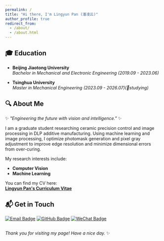 ```yaml
---
permalink: /
title: "Hi there, I'm Lingyun Pan (潘凌云)"
author_profile: true
redirect_from: 
  - /about/
  - /about.html
--- 
```

<!-- 这是一个注释，不会在最终渲染时显示 # Hi there, I'm **Lingyun Pan (潘凌云)**!-->

## 🎓 Education

- **Beijing Jiaotong University**  
  *Bachelor in Mechanical and Electronic Engineering (2019.09 - 2023.06)*

- **Tsinghua University**  
  *Master in Mechanical Engineering (2023.09 - 2026.07)(📝studying)*

## 🔍 About Me
✨ *"Engineering the future with vision and intelligence."*  ✨

I am a graduate student researching ceramic precision control and image processing in DLP additive manufacturing. Using machine learning and image processing, I optimize photomask generation and pixel gray adjustment to improve edge resolution and minimize dimensional errors from over-curing. 

My research interests include:
- **Computer Vision**  
- **Machine Learning**  

You can find my CV here:  
[**Lingyun Pan's Curriculum Vitae**](https://panly23.github.io/assets/PLY_vitae.pdf)

## 📬 Get in Touch

[![Email Badge](https://img.shields.io/badge/-Email-c14438?style=flat&logo=Gmail&logoColor=white&link=mailto:ply23@tsinghua.edu.cn)](mailto:ply23@tsinghua.edu.cn)
[![GitHub Badge](https://img.shields.io/badge/-GitHub-181717?style=flat&logo=github&logoColor=white)](https://github.com/panlingyun)
[![WeChat Badge](https://img.shields.io/badge/-WeChat-07C160?style=flat&logo=wechat&logoColor=white)](../images/wechat.PNG)

##
*Thank you for visiting my page! Have a nice day.* ✨

